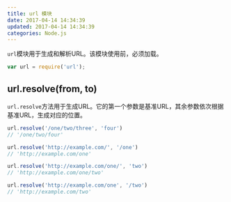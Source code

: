```yaml
---
title: url 模块
date: 2017-04-14 14:34:39
updated: 2017-04-14 14:34:39
categories: Node.js
---
```


`url`模块用于生成和解析URL。该模块使用前，必须加载。

```javascript
var url = require('url');
```

## url.resolve(from, to)

`url.resolve`方法用于生成URL。它的第一个参数是基准URL，其余参数依次根据基准URL，生成对应的位置。

```javascript
url.resolve('/one/two/three', 'four')
// '/one/two/four'

url.resolve('http://example.com/', '/one')
// 'http://example.com/one'

url.resolve('http://example.com/one/', 'two')
// 'http://example.com/one/two'

url.resolve('http://example.com/one', '/two')
// 'http://example.com/two'
```
